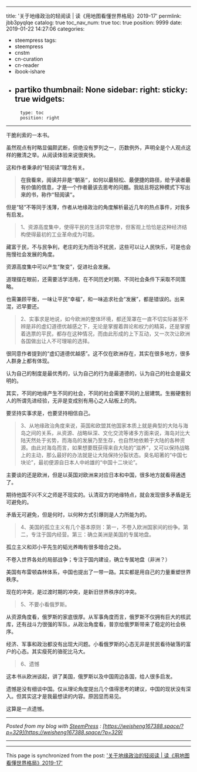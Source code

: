 
---
title: '关于地缘政治的轻阅读 | 读《用地图看懂世界格局》2019-17'
permlink: jbb3pyqlqe
catalog: true
toc_nav_num: true
toc: true
position: 9999
date: 2019-01-22 14:27:06
categories:
- steempress
tags:
- steempress
- cnstm
- cn-curation
- cn-reader
- ibook-ishare
- partiko
thumbnail: None
sidebar:
    right:
        sticky: true
widgets:
    -
        type: toc
        position: right
---


干脆利索的一本书。

虽然观点有时略显偏颇武断，但绝没有罗列之一，历数例外，声明全是个人观点这样的撇清之举。从阅读体验来说很爽快。

这和作者秉承的“轻阅读”理念有关。

> **在我看来，阅读并非是“朝圣”，如何以最轻松、最便捷的路径，给予读者最有价值的信息，才是一个作者最该去思考的问题。我姑且将这种模式下写出来的书，称作“轻阅读”。**

但是“轻”不等同于浅薄，作者从地缘政治的角度解析最近几年的热点事件，对我多有启发。

> 1、资源高度集中，使得平民的生活异常悲惨，但客观上恰恰是这种经济结构使得最初的工业革命成为可能。

藏富于民，不与民争利，老庄的无为而治不扰民，这些可以让人民快乐，可是也会拖慢社会发展的角度。

资源高度集中可以产生“聚变”，促进社会发展。

道理摆在眼前，还需要活学活用，在不同历史时期、不同社会条件下采取不同策略。

也需兼顾平衡，一味让平民“幸福”，和一味追求社会“发展”，都是错误的。出来混，迟早要还。

> 2、实事求是地说，如今欧洲的整体环境，都还笼罩在一直不切实际甚至不辨是非的虚幻道德优越感之下，无论是掌握着舆论和权力的精英，还是掌握着选票的平民，都存在这种情况，而由此形成的上下互动，又一次次让欧洲各国做出让人不可理喻的选择。

很同意作者提到的“虚幻道德优越感”。这不仅在欧洲存在，其实在很多地方，很多人群身上都有体现。

认为自己的制度是最优秀的，认为自己的行为是最道德的，认为自己的社会是最文明的。

其实，不同的地缘产生不同的社会，不同的社会需要不同的上层建筑。生搬硬套别人的所谓先进经验，无非是变成别有用心之人砧板上的肉。

要坚持实事求是，也要坚持相信自己。

> 3、从地缘政治角度来说，英国和欧盟其他国家本质上就是典型的大陆与海岛之间的关系，从资源、战略纵深、文化交流等诸多方面来说，海岛对比大陆天然处于劣势，而海岛的发展乃至生存，也自然地依赖于大陆的各种资源。由此对海岛而言，如果想要既获得来自大陆的“滋养”，又可以保持战略上的主动，那么最好的办法就是让大陆保持分裂状态。臭名昭著的“中国七块论”，最初便源自日本人中岭雄的“中国十二块论”。

主要谈的还是欧洲，但是以英国对欧洲来对应日本和中国，很多地方就看得通透了。

期待他国不兴不义之师是不现实的。认清双方的地缘特点，就会发现很多矛盾是无可避免的。

矛盾无可避免，但是何时，以何种方式引爆则是人力所能为的。

> 4、美国的孤立主义有几个基本原则：第一，不卷入欧洲国家间的纷争。第二，专注于国内经营。第三：确立美洲是美国的专属地盘。

孤立主义和邓小平先生的韬光养晦有很多暗合之处。

不卷入世界各处的局部战争；专注于国内建设，确立专属地盘（非洲？）

美国有布雷顿森林体系，中国也提出了一带一路。其实都是用自己的力量重塑世界秩序。

现在的冲突，是过渡时期的冲突，是新旧世界秩序的冲突。

> 5、不要小看俄罗斯。

从资源角度看，俄罗斯的家底很厚。从军事角度而言，俄罗斯不仅拥有巨大的核武库，还有战斗力很强的军队，从政治角度看，普京给俄罗斯带来了稳定的社会秩序。

经济、军事和政治都没有出现大问题。小看俄罗斯的心态无非是贫民看待破落的富户的心态。其实瘦死的骆驼比马大。

> 6、遗憾

这本书从欧洲谈起，讲了美国，俄罗斯以及中国周边各国，给人很多启发。

遗憾是没有细谈中国。仅从理论角度提出几个值得思考的建议，中国的现状没有深入。但其实这才是我最想读的内容。原因显而易见。

这算是一点遗憾。

 

---

_Posted from my blog with [SteemPress](https://wordpress.org/plugins/steempress/) : [https://weisheng167388.space/?p=329](https://weisheng167388.space/?p=329)_

---

- - -

This page is synchronized from the post: ['关于地缘政治的轻阅读 | 读《用地图看懂世界格局》2019-17'](https://steemit.com/@weisheng167388/jbb3pyqlqe)
